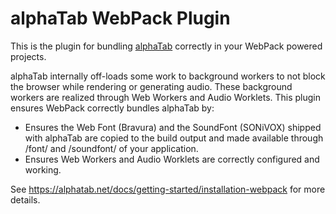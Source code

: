 # alphaTab WebPack Plugin

This is the plugin for bundling [alphaTab](https://alphatab.net/) correctly in your WebPack powered projects.

alphaTab internally off-loads some work to background workers to not block the browser while rendering or generating audio. These background workers are realized through Web Workers and Audio Worklets. This plugin ensures WebPack correctly bundles alphaTab by: 

* Ensures the Web Font (Bravura) and the SoundFont (SONiVOX) shipped with alphaTab are copied to the build output and made available through <root>/font/ and <root>/soundfont/ of your application.
* Ensures Web Workers and Audio Worklets are correctly configured and working.

See https://alphatab.net/docs/getting-started/installation-webpack for more details.